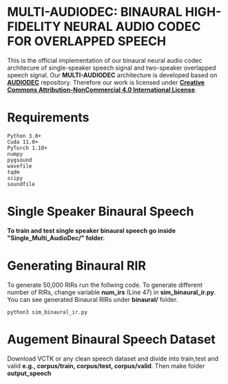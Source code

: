 # MULTI-AUDIODEC: BINAURAL HIGH-FIDELITY NEURAL AUDIO CODEC FOR OVERLAPPED SPEECH

This is the official implementation of our binaural neural audio codec architecure of single-speaker speech signal and two-speaker overlapped speech signal. Our **MULTI-AUDIODEC** architecture is developed based on [**AUDIODEC**](https://github.com/facebookresearch/AudioDec) repository. Therefore our work is licensed under [**Creative Commons Attribution-NonCommercial 4.0 International License**](https://creativecommons.org/licenses/by-nc/4.0/). 

# Requirements

```
Python 3.8+
Cuda 11.0+
PyTorch 1.10+
numpy
pygsound
wavefile
tqdm
scipy
soundfile
```

# Single Speaker Binaural Speech

**To train and test single speaker binaural speech go inside "Single_Multi_AudioDec/" folder.**

# Generating Binaural RIR

To generate 50,000 RIRs run the follwing code. To generate different number of RIRs, change variable **num_irs** (Line 47) in **sim_binaural_ir.py**. You can see generated Binaural RIRs under **binaural/** folder.

```
python3 sim_binaural_ir.py
```

# Augement Binaural Speech Dataset
Download VCTK or any clean speech dataset and divide into train,test and valid **e.g., corpus/train, corpus/test, corpus/valid**. Then make folder **output_speech**
#
